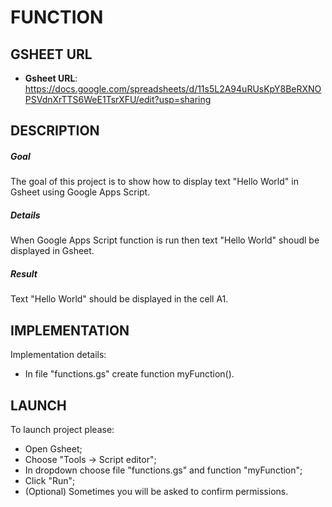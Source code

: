 FUNCTION
========


GSHEET URL
----------

* **Gsheet URL**: https://docs.google.com/spreadsheets/d/11s5L2A94uRUsKpY8BeRXNOPSVdnXrTTS6WeE1TsrXFU/edit?usp=sharing


DESCRIPTION
-----------

##### Goal
The goal of this project is to show how to display text "Hello World" in Gsheet using Google Apps Script.

##### Details
When Google Apps Script function is run then text "Hello World" shoudl be displayed in Gsheet.

##### Result 
Text "Hello World" should be displayed in the cell A1.


IMPLEMENTATION
-----------

Implementation details:
* In file "functions.gs" create function myFunction().
  

LAUNCH
------

To launch project please:
* Open Gsheet;
* Choose "Tools -> Script editor";
* In dropdown choose file "functions.gs" and function "myFunction";
* Click "Run";
* (Optional) Sometimes you will be asked to confirm permissions.
